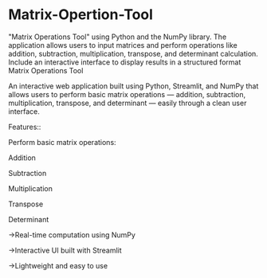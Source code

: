 # Matrix-Opertion-Tool
"Matrix Operations Tool" using Python and the NumPy library. The application allows users to input matrices and perform operations like addition, subtraction, multiplication, transpose, and determinant calculation. Include an interactive interface to display results in a structured format
 Matrix Operations Tool

An interactive web application built using Python, Streamlit, and NumPy that allows users to perform basic matrix operations — addition, subtraction, multiplication, transpose, and determinant — easily through a clean user interface.

Features::

Perform basic matrix operations:

Addition

Subtraction

Multiplication

Transpose

Determinant

->Real-time computation using NumPy

->Interactive UI built with Streamlit

->Lightweight and easy to use
